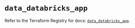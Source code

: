 # `data_databricks_app`

Refer to the Terraform Registry for docs: [`data_databricks_app`](https://registry.terraform.io/providers/databricks/databricks/1.88.0/docs/data-sources/app).
